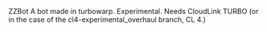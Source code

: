ZZBot
A bot made in turbowarp. Experimental. Needs CloudLink TURBO (or in the case of the cl4-experimental_overhaul branch, CL 4.)
